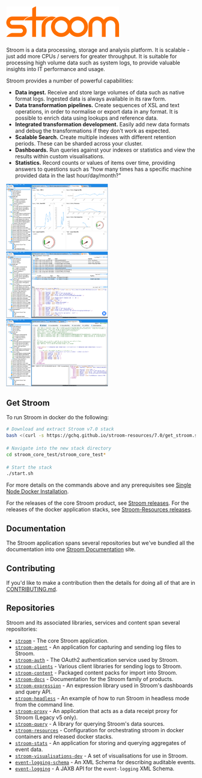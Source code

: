 # ![Stroom](logo.png)

Stroom is a data processing, storage and analysis platform.
It is scalable - just add more CPUs / servers for greater throughput.
It is suitable for processing high volume data such as system logs, to provide valuable insights into IT performance and usage.

Stroom provides a number of powerful capabilities:

* **Data ingest.** Receive and store large volumes of data such as native format logs.
  Ingested data is always available in its raw form.
* **Data transformation pipelines.** Create sequences of XSL and text operations, in order to normalise or export data in any format.
  It is possible to enrich data using lookups and reference data.
* **Integrated transformation development.** Easily add new data formats and debug the transformations if they don't work as expected.
* **Scalable Search.** Create multiple indexes with different retention periods.
  These can be sharded across your cluster.
* **Dashboards.** Run queries against your indexes or statistics and view the results within custom visualisations.
* **Statistics.** Record counts or values of items over time, providing answers to questions such as "how many times has a specific machine provided data in the last hour/day/month?"

<img src="markdown_resources/v6.0.19/stroom-dashboard.png" width="270" height="auto"/> &emsp; <img src="markdown_resources/v6.0.19/stroom-data-view.png" width="270" height="auto"/> &emsp; <img src="markdown_resources/v6.0.19/stroom-stepping.png" width="270" height="auto"/>


## Get Stroom

To run Stroom in docker do the following:

``` bash
# Download and extract Stroom v7.0 stack
bash <(curl -s https://gchq.github.io/stroom-resources/7.0/get_stroom.sh)

# Navigate into the new stack directory
cd stroom_core_test/stroom_core_test*

# Start the stack
./start.sh
```

For more details on the commands above and any prerequisites see [Single Node Docker Installation](https://gchq.github.io/stroom-docs/7.0/docs/install-guide/single-node-docker/).

For the releases of the core Stroom product, see [Stroom releases](https://github.com/gchq/stroom/releases). For the releases of the docker application stacks, see [Stroom-Resources releases](https://github.com/gchq/stroom-resources/releases).


## Documentation

The Stroom application spans several repositories but we've bundled all the documentation into one [Stroom Documentation](https://gchq.github.io/stroom-docs/) site. 


## Contributing

If you'd like to make a contribution then the details for doing all of that are in [CONTRIBUTING.md](https://github.com/gchq/stroom/blob/master/CONTRIBUTING.md).


## Repositories

Stroom and its associated libraries, services and content span several repositories:

- [`stroom`](https://github.com/gchq/stroom) - The core Stroom application.
- [`stroom-agent`](https://github.com/gchq/stroom-agent) - An application for capturing and sending log files to Stroom.
- [`stroom-auth`](https://github.com/gchq/stroom-auth) - The OAuth2 authentication service used by Stroom.
- [`stroom-clients`](https://github.com/gchq/stroom-clients) - Various client libraries for sending logs to Stroom.
- [`stroom-content`](https://github.com/gchq/stroom-content) - Packaged content packs for import into Stroom.
- [`stroom-docs`](https://github.com/gchq/stroom-docs) - Documentation for the Stroom family of products.
- [`stroom-expression`](https://github.com/gchq/stroom-expression) - An expression library used in Stroom's dashboards and query API.
- [`stroom-headless`](https://github.com/gchq/stroom-headless) - An example of how to run Stroom in headless mode from the command line.
- [`stroom-proxy`](https://github.com/gchq/stroom-proxy) - An application that acts as a data receipt proxy for Stroom (Legacy v5 only).
- [`stroom-query`](https://github.com/gchq/stroom-query) - A library for querying Stroom's data sources.
- [`stroom-resources`](https://github.com/gchq/stroom-resources) - Configuration for orchestrating stroom in docker containers and released docker stacks.
- [`stroom-stats`](https://github.com/gchq/stroom-stats) - An application for storing and querying aggregates of event data.
- [`stroom-visualisations-dev`](https://github.com/gchq/stroom-visualisations-dev) - A set of visualisations for use in Stroom.
- [`event-logging-schema`](https://github.com/gchq/event-logging-schema) - An XML Schema for describing auditable events.
- [`event-logging`](https://github.com/gchq/event-logging) - A JAXB API for the `event-logging` XML Schema.

